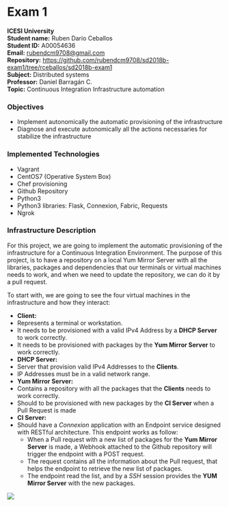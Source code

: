 # Exam 1
**ICESI University**  
**Student name:**  Ruben Dario Ceballos  
**Student ID:** A00054636  
**Email:** rubendcm9708@gmail.com  
**Repository:** https://github.com/rubendcm9708/sd2018b-exam1/tree/rceballos/sd2018b-exam1  
**Subject:** Distributed systems    
**Professor:** Daniel Barragán C.  
**Topic:** Continuous Integration Infrastructure automation  


### Objectives
* Implement autonomically the automatic provisioning of the infrastructure  
* Diagnose and execute autonomically all the actions necessaries for stabilize the infrastructure  

### Implemented Technologies
* Vagrant  
* CentOS7 (Operative System Box)  
* Chef provisioning
* Github Repository
* Python3  
* Python3 libraries: Flask, Connexion, Fabric, Requests  
* Ngrok  

### Infrastructure Description  
For this project, we are going to implement the automatic provisioning of the infrastructure for a Continuous Integration Environment. The purpose of this project, is to have a repository on a local Yum Mirror Server with all the libraries, packages and dependencies that our terminals or virtual machines needs to work, and when we need to update the repository, we can do it by a pull request.

To start with, we are going to see the four virtual machines in the infrastructure and how they interact:  

* **Client:**
 * Represents a terminal or workstation.  
 * It needs to be provisioned with a valid IPv4 Address by a **DHCP Server** to work correctly.
  * It needs to be provisioned with packages by the **Yum Mirror Server** to work correctly.
* **DHCP Server:**
 * Server that provision valid IPv4 Addresses to the **Clients**.  
  * IP Addresses must be in a valid network range.  
* **Yum Mirror Server:**
 * Contains a repository with all the packages that the **Clients** needs to work correctly.  
 * Should to be provisioned with new packages by the **CI Server** when a Pull Request is made   
* **CI Server:**
 * Should have a *Connexion* application with an Endpoint service designed with RESTful architecture. This endpoint works as follow:
   * When a Pull request with a new list of packages for the **Yum Mirror Server** is made, a Webhook attached to the Github repository will trigger the endpoint with a POST request.
   * The request contains all the information about the Pull request, that helps the endpoint to retrieve the new list of packages.
    * The endpoint read the list, and by a *SSH* session provides the **YUM Mirror Server** with the new packages. 











![][1]

[1]: images/01_diagrama_despliegue.png
